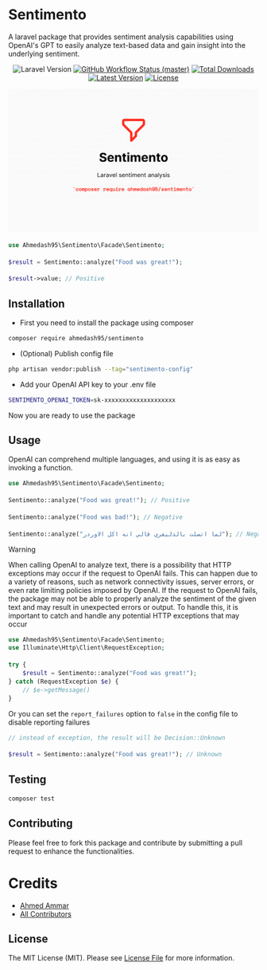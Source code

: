 # Sentimento
A laravel package that provides sentiment analysis capabilities using OpenAI's GPT to easily analyze text-based data and gain insight into the underlying sentiment.

<p align="center">
    <p align="center">
        <img alt="Laravel Version" src="https://img.shields.io/badge/Laravel-10-orange" />
        <a href="https://github.com/ahmedash95/sentimento/actions"><img alt="GitHub Workflow Status (master)" src="https://img.shields.io/github/workflow/status/ahmedash95/sentimento/Tests/master"></a>
        <a href="https://packagist.org/packages/ahmedash95/sentimento"><img alt="Total Downloads" src="https://img.shields.io/packagist/dt/ahmedash95/sentimento"></a>
        <a href="https://packagist.org/packages/ahmedash95/sentimento"><img alt="Latest Version" src="https://img.shields.io/packagist/v/ahmedash95/sentimento"></a>
        <a href="https://packagist.org/packages/ahmedash95/sentimento"><img alt="License" src="https://img.shields.io/packagist/l/ahmedash95/sentimento"></a>
    </p>
</p>

![logo](logo.png)

```php
use Ahmedash95\Sentimento\Facade\Sentimento;

$result = Sentimento::analyze("Food was great!");

$result->value; // Positive
```


## Installation

- First you need to install the package using composer
```bash
composer require ahmedash95/sentimento
```
- (Optional) Publish config file
```bash
php artisan vendor:publish --tag="sentimento-config"
```
- Add your OpenAI API key to your .env file
```bash
SENTIMENTO_OPENAI_TOKEN=sk-xxxxxxxxxxxxxxxxxxxx
```

Now you are ready to use the package

## Usage

OpenAI can comprehend multiple languages, and using it is as easy as invoking a function.

```php
use Ahmedash95\Sentimento\Facade\Sentimento;

Sentimento::analyze("Food was great!"); // Positive

Sentimento::analyze("Food was bad!"); // Negative

Sentimento::analyze("لما اتصلت بالدليفري قالي انه اكل الاوردر"); // Negative
```

> [!WARNING]
> When calling OpenAI to analyze text, there is a possibility that HTTP exceptions may occur if the request to OpenAI fails. This can happen due to a variety of reasons, such as network connectivity issues, server errors, or even rate limiting policies imposed by OpenAI. If the request to OpenAI fails, the package may not be able to properly analyze the sentiment of the given text and may result in unexpected errors or output. To handle this, it is important to catch and handle any potential HTTP exceptions that may occur

```php
use Ahmedash95\Sentimento\Facade\Sentimento;
use Illuminate\Http\Client\RequestException;

try {
    $result = Sentimento::analyze("Food was great!");
} catch (RequestException $e) {
    // $e->getMessage()
}
```

Or you can set the `report_failures` option to `false` in the config file to disable reporting failures
```php
// instead of exception, the result will be Decision::Unknown

$result = Sentimento::analyze("Food was great!"); // Unknown
```
## Testing

```bash
composer test
```

## Contributing
Please feel free to fork this package and contribute by submitting a pull request to enhance the functionalities.

# Credits
- [Ahmed Ammar](https://github.com/ahmedash95)
- [All Contributors](../../contributors)

## License
The MIT License (MIT). Please see [License File](LICENSE) for more information.
